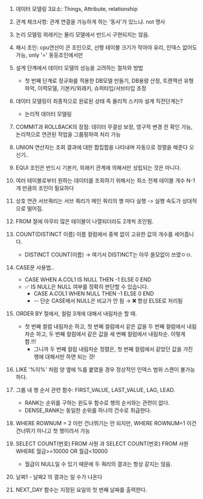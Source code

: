 1. 데이터 모델링 3요소: Things, Attribute, relationship
2. 관계 체크사항: 관계 연결을 가능하게 하는 '동사'가 있느냐. not 명사
3. 논리 모델링 외래키는 물리 모델에서 반드시 구현되지는 않음.
4. 해시 조인: cpu연산이 큰 조인으로, 선행 테이블 크기가 작아야 유리, 인덱스 없어도 가능, only '=' 동등조인에서만
5. 설계 단계에서 데이터 모델의 성능을 고려하는 절차와 방법

   - 첫 번째 단계로 정규화를 적용한 DB모델 만들기, DB용량 산정, 트랜잭션 유형 파악, 이력모델, 기본키/외래키, 슈퍼타입/서브타입 조정

6. 데이터 모델링이 최종적으로 완료된 상태 즉 물리적 스키마 설계 직전단계는?

   - 논리적 데이터 모델링

7. COMMIT과 ROLLBACK의 장점: 데이터 무결성 보장, 영구적 변경 전 확인 가능, 논리적으로 연관된 작업을 그룹핑하여 처리 가능

8. UNION 연산자는 조회 결과에 대한 합집합을 나타내며 자동으로 정렬을 해준다 오 신기..

9. EQUI 조인은 반드시 기본키, 외래키 관계에 의해서만 성립되는 것은 아니다.

10. 여러 테이블로부터 원하는 데이터를 조회하기 위해서는 최소 전체 테이블 개수 N-1개 만큼의 조인이 필요하다

11. 상호 연관 서브쿼리는 서브 쿼리가 메인 쿼리의 행 마다 실행 -> 실행 속도가 상대적으로 떨어짐.

12. FROM 절에 아무리 많은 테이블이 나열되더라도 2개씩 조인됨.

13. COUNT(DISTINCT 이름) 이름 컬럼에서 중복 없이 고유한 값의 개수를 세어줍니다.

    - DISTINCT COUNT(이름) -> 여기서 DISTINCT는 아무 쓸모없이 쓰였ㅇㅁ.

14. CASE문 사용법..
    - CASE WHEN A.COL1 IS NULL THEN -1 ELSE 0 END
    - ✅ IS NULL은 NULL 여부를 정확히 판단할 수 있습니다.
      - CASE A.COL1 WHEN NULL THEN -1 ELSE 0 END
      - -- 단순 CASE에서 NULL은 비교가 안 됨 → ❌ 항상 ELSE로 처리됨
15. ORDER BY 절에서, 컬럼 3개에 대해서 내림차순 할 때.

    - 첫 번째 컬럼 내림차순 하고, 첫 번째 컬럼에서 같은 값을 두 번째 컬럼에서 내림차순 하고, 두 번째 컬럼에서 같은 값을 세 번째 컬럼에서 내림차순. 이렇게 함.!!!
      - 그니까 두 번째 컬럼 내림차순 정렬은, 첫 번째 컬럼에서 같았던 값을 가진 행에 대해서만 하면 되는 것!

16. LIKE '%이%' 처럼 양 옆에 %를 붙였을 경우 정상적인 인덱스 범위 스캔이 불가능하다.

17. 그룹 내 행 순서 관련 함수: FIRST_VALUE, LAST_VALUE, LAG, LEAD.

    - RANK는 순위를 구하는 윈도우 함수로 행의 순서와는 관련이 없다.
    - DENSE_RANK는 동일한 순위를 하나의 건수로 취급한다.

18. WHERE ROWNUM = 2 이런 건너뛰기는 안 되지만, WHERE ROWNUM=1 이건 건너뛰기 아니고 첫 행이라서 가능
19. SELECT COUNT(번호) FROM 사원 과 SELECT COUNT(번호) FROM 사원 WHERE 월급>=10000 OR 월급<10000

    - 월급이 NULL일 수 있기 때문에 두 쿼리의 결과는 항상 같지는 않음.

20. 날짜1 - 날짜2 의 결과는 일 수가 나온다
21. NEXT_DAY 함수는 지정된 요일의 첫 번째 날짜를 출력한다.
